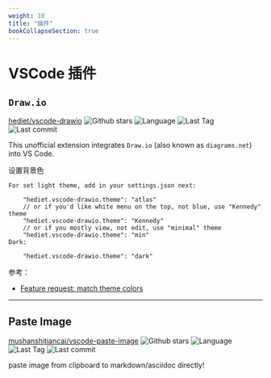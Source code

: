 ```yaml
---
weight: 10
title: "插件"
bookCollapseSection: true
---
```


# VSCode 插件

## `Draw.io`

[hediet/vscode-drawio](https://github.com/hediet/vscode-drawio) ![Github stars](https://img.shields.io/github/stars/hediet/vscode-drawio.svg) ![Language](https://img.shields.io/github/languages/top/hediet/vscode-drawio.svg) ![Last Tag](https://img.shields.io/github/v/tag/hediet/vscode-drawio.svg?sort=semver) ![Last commit](https://img.shields.io/github/last-commit/hediet/vscode-drawio.svg)

This unofficial extension integrates `Draw.io` (also known as `diagrams.net`) into VS Code.

设置背景色

```shell
For set light theme, add in your settings.json next:

    "hediet.vscode-drawio.theme": "atlas"
    // or if you'd like white menu on the top, not blue, use "Kennedy" theme
    "hediet.vscode-drawio.theme": "Kennedy"
    // or if you mostly view, not edit, use "minimal" theme
    "hediet.vscode-drawio.theme": "min"
Dark:

    "hediet.vscode-drawio.theme": "dark"
```

参考：

- [Feature request: match theme colors](https://github.com/hediet/vscode-drawio/issues/4#issuecomment-627398427)

---

## Paste Image

[mushanshitiancai/vscode-paste-image](https://github.com/mushanshitiancai/vscode-paste-image) ![Github stars](https://img.shields.io/github/stars/mushanshitiancai/vscode-paste-image.svg) ![Language](https://img.shields.io/github/languages/top/mushanshitiancai/vscode-paste-image.svg) ![Last Tag](https://img.shields.io/github/v/tag/mushanshitiancai/vscode-paste-image.svg?sort=semver) ![Last commit](https://img.shields.io/github/last-commit/mushanshitiancai/vscode-paste-image.svg)

paste image from clipboard to markdown/asciidoc directly!
